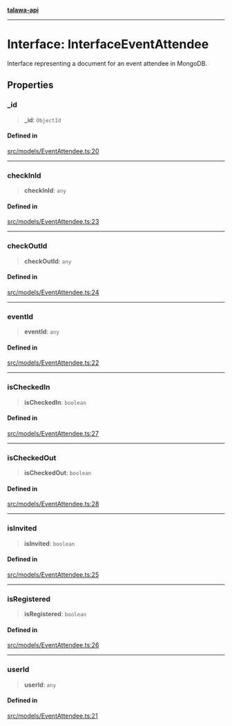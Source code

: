 [**talawa-api**](../../../README.md)

***

# Interface: InterfaceEventAttendee

Interface representing a document for an event attendee in MongoDB.

## Properties

### \_id

> **\_id**: `ObjectId`

#### Defined in

[src/models/EventAttendee.ts:20](https://github.com/Suyash878/talawa-api/blob/b5a9d8b4a1ea678a3d6f5b710b3721f91a3052fc/src/models/EventAttendee.ts#L20)

***

### checkInId

> **checkInId**: `any`

#### Defined in

[src/models/EventAttendee.ts:23](https://github.com/Suyash878/talawa-api/blob/b5a9d8b4a1ea678a3d6f5b710b3721f91a3052fc/src/models/EventAttendee.ts#L23)

***

### checkOutId

> **checkOutId**: `any`

#### Defined in

[src/models/EventAttendee.ts:24](https://github.com/Suyash878/talawa-api/blob/b5a9d8b4a1ea678a3d6f5b710b3721f91a3052fc/src/models/EventAttendee.ts#L24)

***

### eventId

> **eventId**: `any`

#### Defined in

[src/models/EventAttendee.ts:22](https://github.com/Suyash878/talawa-api/blob/b5a9d8b4a1ea678a3d6f5b710b3721f91a3052fc/src/models/EventAttendee.ts#L22)

***

### isCheckedIn

> **isCheckedIn**: `boolean`

#### Defined in

[src/models/EventAttendee.ts:27](https://github.com/Suyash878/talawa-api/blob/b5a9d8b4a1ea678a3d6f5b710b3721f91a3052fc/src/models/EventAttendee.ts#L27)

***

### isCheckedOut

> **isCheckedOut**: `boolean`

#### Defined in

[src/models/EventAttendee.ts:28](https://github.com/Suyash878/talawa-api/blob/b5a9d8b4a1ea678a3d6f5b710b3721f91a3052fc/src/models/EventAttendee.ts#L28)

***

### isInvited

> **isInvited**: `boolean`

#### Defined in

[src/models/EventAttendee.ts:25](https://github.com/Suyash878/talawa-api/blob/b5a9d8b4a1ea678a3d6f5b710b3721f91a3052fc/src/models/EventAttendee.ts#L25)

***

### isRegistered

> **isRegistered**: `boolean`

#### Defined in

[src/models/EventAttendee.ts:26](https://github.com/Suyash878/talawa-api/blob/b5a9d8b4a1ea678a3d6f5b710b3721f91a3052fc/src/models/EventAttendee.ts#L26)

***

### userId

> **userId**: `any`

#### Defined in

[src/models/EventAttendee.ts:21](https://github.com/Suyash878/talawa-api/blob/b5a9d8b4a1ea678a3d6f5b710b3721f91a3052fc/src/models/EventAttendee.ts#L21)
